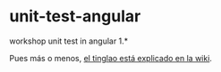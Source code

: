 # unit-test-angular
workshop unit test in angular 1.*

Pues más o menos, [el tinglao está explicado en la wiki](https://github.com/mmfilesi/unit-test-angular/wiki/workshop).

